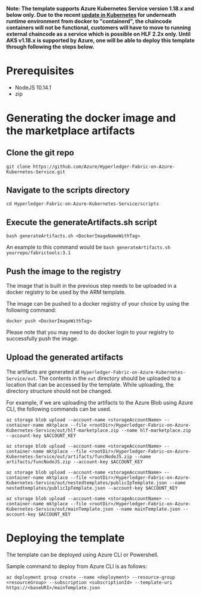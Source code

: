 #### Note: The template supports Azure Kubernetes Service version 1.18.x and below only. Due to the recent [update in Kubernetes](https://kubernetes.io/blog/2020/12/02/dont-panic-kubernetes-and-docker/) for underneath runtime environment from docker to "containerd", the chaincode containers will not be functional, customers will have to move to running external chaincode as a service which is possible on HLF 2.2x only. Until AKS v1.18.x is supported by Azure, one will be able to deploy this template through following the steps below.

# Prerequisites
- NodeJS 10.14.1
- zip

# Generating the docker image and the marketplace artifacts
## Clone the git repo
```
git clone https://github.com/Azure/Hyperledger-Fabric-on-Azure-Kubernetes-Service.git
```

## Navigate to the scripts directory
```
cd Hyperledger-Fabric-on-Azure-Kubernetes-Service/scripts
```

## Execute the generateArtifacts.sh script
```
bash generateArtifacts.sh <DockerImageNameWithTag>
```

An example to this command would be `bash generateArtifacts.sh yourrepo/fabrictools:3.1`

## Push the image to the registry
The image that is built in the previous step needs to be uploaded in a docker registry to be used by the ARM template. 

The image can be pushed to a docker registry of your choice by using the following command:

```
docker push <DockerImageWithTag>
```

Please note that you may need to do docker login to your registry to successfully push the image.

## Upload the generated artifacts
The artifacts are generated at `Hyperledger-Fabric-on-Azure-Kubernetes-Service/out`. The contents in the `out` directory should be uploaded to a location that can be accessed by the template. While uploading, the directory structure should not be changed.

For example, if we are uploading the artifacts to the Azure Blob using Azure CLI, the following commands can be used.

```
az storage blob upload --account-name <storageAccountName> --container-name mktplace --file <rootDir>/Hyperledger-Fabric-on-Azure-Kubernetes-Service/out/hlf-marketplace.zip --name hlf-marketplace.zip --account-key $ACCOUNT_KEY

az storage blob upload --account-name <storageAccountName> --container-name mktplace --file <rootDir>/Hyperledger-Fabric-on-Azure-Kubernetes-Service/out/artifacts/funcNodeJS.zip --name artifacts/funcNodeJS.zip --account-key $ACCOUNT_KEY

az storage blob upload --account-name <storageAccountName> --container-name mktplace --file <rootDir>/Hyperledger-Fabric-on-Azure-Kubernetes-Service/out/nestedtemplates/publicIpTemplate.json --name nestedtemplates/publicIpTemplate.json --account-key $ACCOUNT_KEY

az storage blob upload --account-name <storageAccountName> --container-name mktplace --file <rootDir>/Hyperledger-Fabric-on-Azure-Kubernetes-Service/out/mainTemplate.json --name mainTemplate.json --account-key $ACCOUNT_KEY
```

# Deploying the template
The template can be deployed using Azure CLI or Powershell.

Sample command to deploy from Azure CLI is as follows:
```
az deployment group create --name <deployment> --resource-group <resourceGroup> --subscription <subscriptionId> --template-uri https://<baseURI>/mainTemplate.json
```
